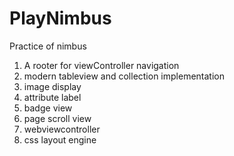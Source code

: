 # PlayNimbus
Practice of nimbus

1. A rooter for viewController navigation
2. modern tableview and collection implementation
3. image display
4. attribute label
5. badge view
6. page scroll view
7. webviewcontroller
8. css layout engine

